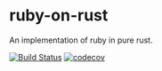 # ruby-on-rust

An implementation of ruby in pure rust.

[![Build Status](https://travis-ci.org/ruby-on-rust/ruby-on-rust.svg?branch=master)](https://travis-ci.org/ruby-on-rust/ruby-on-rust)
[![codecov](https://codecov.io/gh/ruby-on-rust/ruby-on-rust/branch/master/graph/badge.svg)](https://codecov.io/gh/ruby-on-rust/ruby-on-rust)
